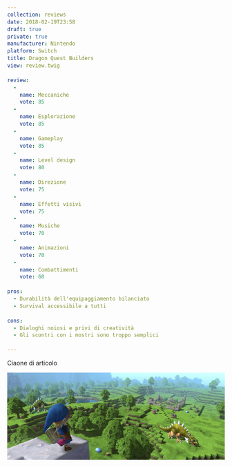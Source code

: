 ```yaml
---
collection: reviews
date: 2018-02-19T23:58
draft: true
private: true
manufacturer: Nintendo
platform: Switch
title: Dragon Quest Builders
view: review.twig

review:
  -
    name: Meccaniche
    vote: 85
  -
    name: Esplorazione
    vote: 85
  -
    name: Gameplay
    vote: 85
  -
    name: Level design
    vote: 80
  -
    name: Direzione
    vote: 75
  -
    name: Effetti visivi
    vote: 75
  -
    name: Musiche
    vote: 70
  -
    name: Animazioni
    vote: 70
  -
    name: Combattimenti
    vote: 60

pros:
  - Durabilità dell'equipaggiamento bilanciato
  - Survival accessibile a tutti

cons:
  - Dialoghi noiosi e privi di creatività
  - Gli scontri con i mostri sono troppo semplici

---
```


Ciaone di articolo

[
  ![Una prateria con qualche drago](una-prateria-con-qualche-drago.jpg)
](una-prateria-con-qualche-drago.jpg)

